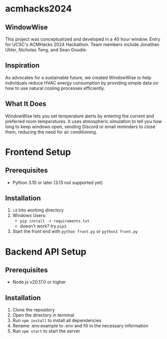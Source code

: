 # acmhacks2024

## WindowWise
This project was conceptualized and developed in a 40 hour window.
Entry for UCSC's ACMHacks 2024 Hackathon.
Team members include Jonathan Uhler, Nicholas Tang, and Sean Goudie.

## Inspiration
As advocates for a sustainable future, we created WindowWise to help individuals reduce HVAC energy consumption by providing simple data on how to use natural cooling processes efficiently.

## What It Does
WindowWise lets you set temperature alerts by entering the current and preferred room temperatures. It uses atmospheric simulation to tell you how long to keep windows open, sending Discord or email reminders to close them, reducing the need for air conditioning.

# Frontend Setup

## Prerequisites

-    Python 3.10 or later (3.13 not supported yet)

## Installation

1. `cd` into working directory
2. Windows Users:
     - `pip install -r requirements.txt`
     - doesn't work? try `pip3`
3. Start the front end with `python front.py` or `python3 front.py`

# Backend API Setup

## Prerequisites

-   Node.js v20.17.0 or higher

## Installation

1. Clone the repository
2. Open the directory in terminal
3. Run `npm install` to install all dependencies
4. Rename .env.example to .env and fill in the necessary information
5. Run `npm start` to start the server
